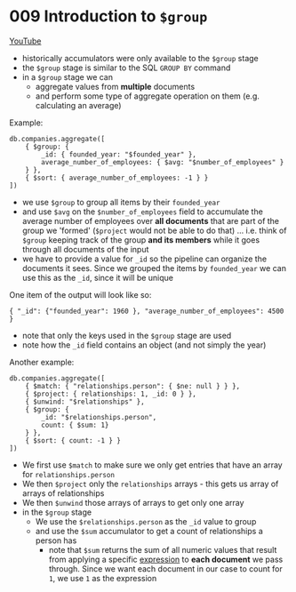# 009 Introduction to `$group`

[YouTube](https://www.youtube.com/watch?v=6W8GF4X_euo)

* historically accumulators were only available to the `$group` stage
* the `$group` stage is similar to the SQL `GROUP BY` command
* in a `$group` stage we can 
    * aggregate values from **multiple** documents
    * and perform some type of aggregate operation on them (e.g. calculating an average)

Example:

```
db.companies.aggregate([
    { $group: {
        _id: { founded_year: "$founded_year" },
        average_number_of_employees: { $avg: "$number_of_employees" }
    } },
    { $sort: { average_number_of_employees: -1 } }
])
```

* we use `$group` to group all items by their `founded_year`
* and use `$avg` on the `$number_of_employees` field to accumulate the average number of employees over **all documents** that are part of the group we 'formed' (`$project` would not be able to do that) ... i.e. think of `$group` keeping track of the group **and its members** while it goes through all documents of the input
* we have to provide a value for `_id` so the pipeline can organize the documents it sees. Since we grouped the items by `founded_year` we can use this as the `_id`, since it will be unique

One item of the output will look like so:

```
{ "_id": {"founded_year": 1960 }, "average_number_of_employees": 4500 }
```

* note that only the keys used in the `$group` stage are used
* note how the `_id` field contains an object (and not simply the year)


Another example:

```
db.companies.aggregate([
    { $match: { "relationships.person": { $ne: null } } },
    { $project: { relationships: 1, _id: 0 } },
    { $unwind: "$relationships" },
    { $group: {
        _id: "$relationships.person",
        count: { $sum: 1}
    } },
    { $sort: { count: -1 } }
])
```

* We first use `$match` to make sure we only get entries that have an array for `relationships.person`
* We then `$project` only the `relationships` arrays - this gets us array of arrays of relationships
* We then `$unwind` those arrays of arrays to get only one array
* in the  `$group` stage
    * We use the `$relationships.person` as the `_id` value to group
    * and use the `$sum` accumulator to get a count of relationships a person has
        - note that `$sum` returns the sum of all numeric values that result from applying a specific [expression](https://docs.mongodb.org/v3.0/meta/aggregation-quick-reference/#aggregation-expressions) to **each document** we pass through. Since we want each document in our case to count for `1`, we use `1` as the expression


